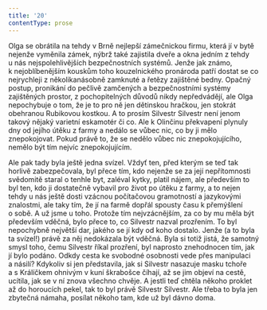 ```yaml
---
title: '20'
contentType: prose
---
```


Olga se obrátila na tehdy v Brně nejlepší zámečnickou firmu, která jí v bytě nejenže vyměnila zámek, nýbrž také zajistila dveře a okna jedním z tehdy u nás nejspolehlivějších bezpečnostních systémů. Jenže jak známo, k nejoblíbenějším kouskům toho kouzelnického pronároda patří dostat se co nejrychleji z několikanásobně zamknuté a řetězy zajištěné bedny. Opačný postup, pronikání do pečlivě zamčených a bezpečnostními systémy zajištěných prostor, z pochopitelných důvodů nikdy nepředvádějí, ale Olga nepochybuje o tom, že je to pro ně jen dětinskou hračkou, jen stokrát obehranou Rubikovou kostkou. A to prosím Silvestr Silvestr není jenom takový nějaký varietní eskamotér či co. Ale k Olinčinu překvapení plynuly dny od jejího útěku z farmy a nedálo se vůbec nic, co by ji mělo znepokojovat. Pokud právě to, že se nedělo vůbec nic znepokojujícího, nemělo být tím nejvíc znepokojujícím.

Ale pak tady byla ještě jedna svízel. Vždyť ten, před kterým se teď tak horlivě zabezpečovala, byl přece tím, kdo nejenže se za její nepřítomnosti svědomitě staral o tenhle byt, zaléval kytky, platil nájem, ale především to byl ten, kdo ji dostatečně vybavil pro život po útěku z farmy, a to nejen tehdy u nás ještě dosti vzácnou počítačovou gramotností a jazykovými znalostmi, ale taky tím, že jí na farmě dopřál spousty času k přemýšlení o sobě. A už jsme u toho. Protože tím nejvzácnějším, za co by mu měla být především vděčná, bylo přece to, co Silvestr nazval prozřením. To byl nepochybně největší dar, jakého se jí kdy od koho dostalo. Jenže (a to byla ta svízel!) právě za něj nedokázala být vděčná. Byla si totiž jistá, že samotný smysl toho, čemu Silvestr říkal prozření, byl naprosto znehodnocen tím, jak jí bylo podáno. Odkdy cesta ke svobodné osobnosti vede přes manipulaci a násilí? Kdykoliv si jen představila, jak si Silvestr nasazuje masku tchoře a s Králíčkem ohnivým v kuní škrabošce číhají, až se jim objeví na cestě, ucítila, jak se v ní znova všechno chvěje. A jestli teď chtěla někoho proklet až do horoucích pekel, tak to byl právě Silvestr Silvestr. Ale třeba to byla jen zbytečná námaha, posílat někoho tam, kde už byl dávno doma.
